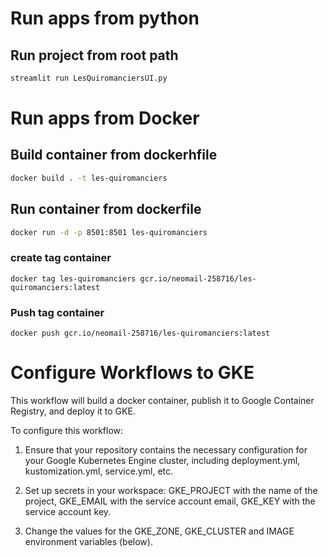 # Run apps from python

## Run project from root path
```bash
streamlit run LesQuiromanciersUI.py
```

# Run apps from Docker

## Build container from dockerhfile
```bash
docker build . -t les-quiromanciers
```


## Run container from dockerfile
```bash
docker run -d -p 8501:8501 les-quiromanciers
```

### create tag container
```
docker tag les-quiromanciers gcr.io/neomail-258716/les-quiromanciers:latest
```

### Push tag container
```
docker push gcr.io/neomail-258716/les-quiromanciers:latest
```


# Configure Workflows to GKE

This workflow will build a docker container, publish it to Google Container Registry, and deploy it to GKE.

To configure this workflow:

1. Ensure that your repository contains the necessary configuration for your Google Kubernetes Engine cluster, including deployment.yml, kustomization.yml, service.yml, etc.

2. Set up secrets in your workspace: GKE_PROJECT with the name of the project, GKE_EMAIL with the service account email, GKE_KEY with the service account key.

3. Change the values for the GKE_ZONE, GKE_CLUSTER and IMAGE environment variables (below).